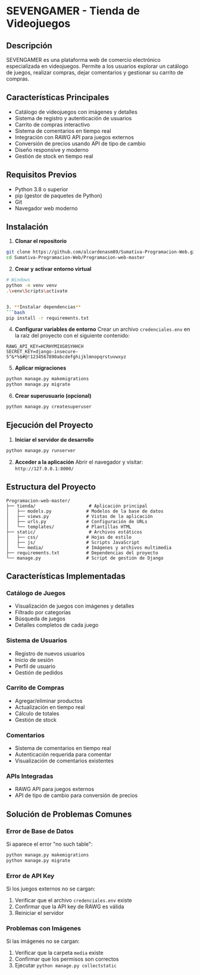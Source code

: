 # SEVENGAMER - Tienda de Videojuegos

## Descripción
SEVENGAMER es una plataforma web de comercio electrónico especializada en videojuegos. Permite a los usuarios explorar un catálogo de juegos, realizar compras, dejar comentarios y gestionar su carrito de compras.

## Características Principales
- Catálogo de videojuegos con imágenes y detalles
- Sistema de registro y autenticación de usuarios
- Carrito de compras interactivo
- Sistema de comentarios en tiempo real
- Integración con RAWG API para juegos externos
- Conversión de precios usando API de tipo de cambio
- Diseño responsive y moderno
- Gestión de stock en tiempo real

## Requisitos Previos
- Python 3.8 o superior
- pip (gestor de paquetes de Python)
- Git
- Navegador web moderno

## Instalación

1. **Clonar el repositorio**
```bash
git clone https://github.com/alcardenasm89/Sumativa-Programacion-Web.git
cd Sumativa-Programacion-Web/Programacion-web-master
```

2. **Crear y activar entorno virtual**
```bash
# Windows
python -m venv venv
.\venv\Scripts\activate


3. **Instalar dependencias**
```bash
pip install -r requirements.txt
```

4. **Configurar variables de entorno**
Crear un archivo `credenciales.env` en la raíz del proyecto con el siguiente contenido:
```
RAWG_API_KEY=HCRHYMIXG8SYHHCH
SECRET_KEY=django-insecure-5^&*%$#@!1234567890abcdefghijklmnopqrstuvwxyz
```

5. **Aplicar migraciones**
```bash
python manage.py makemigrations
python manage.py migrate
```

6. **Crear superusuario (opcional)**
```bash
python manage.py createsuperuser
```

## Ejecución del Proyecto

1. **Iniciar el servidor de desarrollo**
```bash
python manage.py runserver
```

2. **Acceder a la aplicación**
Abrir el navegador y visitar: `http://127.0.0.1:8000/`

## Estructura del Proyecto
```
Programacion-web-master/
├── tienda/                    # Aplicación principal
│   ├── models.py             # Modelos de la base de datos
│   ├── views.py              # Vistas de la aplicación
│   ├── urls.py               # Configuración de URLs
│   └── templates/            # Plantillas HTML
├── static/                    # Archivos estáticos
│   ├── css/                  # Hojas de estilo
│   ├── js/                   # Scripts JavaScript
│   └── media/                # Imágenes y archivos multimedia
├── requirements.txt          # Dependencias del proyecto
└── manage.py                 # Script de gestión de Django
```

## Características Implementadas

### Catálogo de Juegos
- Visualización de juegos con imágenes y detalles
- Filtrado por categorías
- Búsqueda de juegos
- Detalles completos de cada juego

### Sistema de Usuarios
- Registro de nuevos usuarios
- Inicio de sesión
- Perfil de usuario
- Gestión de pedidos

### Carrito de Compras
- Agregar/eliminar productos
- Actualización en tiempo real
- Cálculo de totales
- Gestión de stock

### Comentarios
- Sistema de comentarios en tiempo real
- Autenticación requerida para comentar
- Visualización de comentarios existentes

### APIs Integradas
- RAWG API para juegos externos
- API de tipo de cambio para conversión de precios

## Solución de Problemas Comunes

### Error de Base de Datos
Si aparece el error "no such table":
```bash
python manage.py makemigrations
python manage.py migrate
```

### Error de API Key
Si los juegos externos no se cargan:
1. Verificar que el archivo `credenciales.env` existe
2. Confirmar que la API key de RAWG es válida
3. Reiniciar el servidor

### Problemas con Imágenes
Si las imágenes no se cargan:
1. Verificar que la carpeta `media` existe
2. Confirmar que los permisos son correctos
3. Ejecutar `python manage.py collectstatic`
